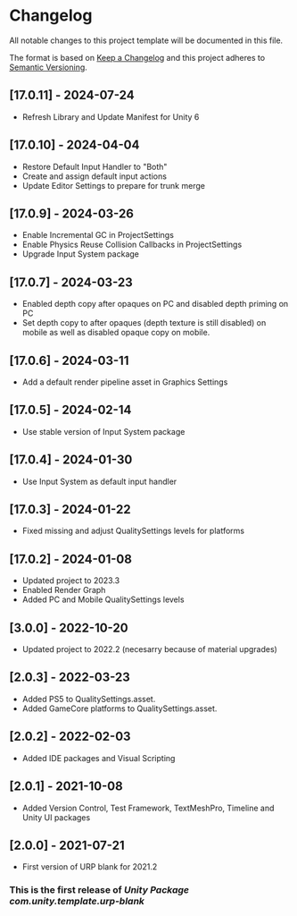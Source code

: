# Changelog
All notable changes to this project template will be documented in this file.

The format is based on [Keep a Changelog](http://keepachangelog.com/en/1.0.0/)
and this project adheres to [Semantic Versioning](http://semver.org/spec/v2.0.0.html).

## [17.0.11] - 2024-07-24
- Refresh Library and Update Manifest for Unity 6

## [17.0.10] - 2024-04-04
- Restore Default Input Handler to "Both"
- Create and assign default input actions
- Update Editor Settings to prepare for trunk merge

## [17.0.9] - 2024-03-26
- Enable Incremental GC in ProjectSettings
- Enable Physics Reuse Collision Callbacks in ProjectSettings
- Upgrade Input System package

## [17.0.7] - 2024-03-23
- Enabled depth copy after opaques on PC and disabled depth priming on PC
- Set depth copy to after opaques (depth texture is still disabled) on mobile as well as disabled opaque copy on mobile.

## [17.0.6] - 2024-03-11
- Add a default render pipeline asset in Graphics Settings 

## [17.0.5] - 2024-02-14
- Use stable version of Input System package

## [17.0.4] - 2024-01-30
- Use Input System as default input handler

## [17.0.3] - 2024-01-22
- Fixed missing and adjust QualitySettings levels for platforms

## [17.0.2] - 2024-01-08
- Updated project to 2023.3
- Enabled Render Graph
- Added PC and Mobile QualitySettings levels

## [3.0.0] - 2022-10-20
- Updated project to 2022.2 (necesarry because of material upgrades)

## [2.0.3] - 2022-03-23
- Added PS5 to QualitySettings.asset.
- Added GameCore platforms to QualitySettings.asset.

## [2.0.2] - 2022-02-03
- Added IDE packages and Visual Scripting

## [2.0.1] - 2021-10-08
- Added Version Control, Test Framework, TextMeshPro, Timeline and Unity UI packages

## [2.0.0] - 2021-07-21
- First version of URP blank for 2021.2

### This is the first release of *Unity Package com.unity.template.urp-blank*
